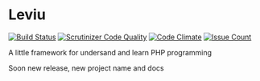 # Leviu
[![Build Status](https://scrutinizer-ci.com/g/s3b4stian/framework/badges/build.png?b=master)](https://scrutinizer-ci.com/g/s3b4stian/framework/build-status/master)
[![Scrutinizer Code Quality](https://scrutinizer-ci.com/g/s3b4stian/framework/badges/quality-score.png?b=master)](https://scrutinizer-ci.com/g/s3b4stian/framework/?branch=master)
[![Code Climate](https://codeclimate.com/github/s3b4stian/framework/badges/gpa.svg)](https://codeclimate.com/github/s3b4stian/framework)
[![Issue Count](https://codeclimate.com/github/s3b4stian/framework/badges/issue_count.svg)](https://codeclimate.com/github/s3b4stian/framework)

A little framework for undersand and learn PHP programming

Soon new release, new project name and docs
